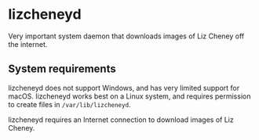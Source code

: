 # lizcheneyd

Very important system daemon that downloads images of Liz Cheney
off the internet.

## System requirements
lizcheneyd does not support Windows, and has very limited support
for macOS. lizcheneyd works best on a Linux system, and requires
permission to create files in `/var/lib/lizcheneyd`.

lizcheneyd requires an Internet connection to download images of
Liz Cheney.
